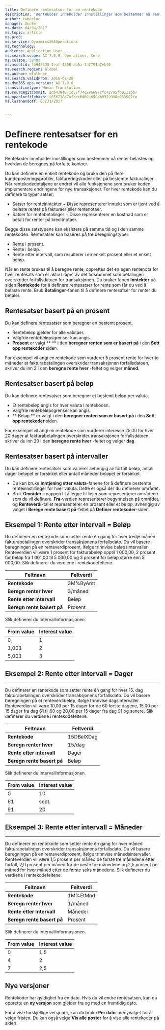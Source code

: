 ```yaml
---
title: Definere rentesatser for en rentekode
description: "Rentekoder inneholder innstillinger som bestemmer nå renter belastes og hvordan de beregnes på forfalte kontoer."
author: twheeloc
manager: AnnBe
ms.date: 04/04/2017
ms.topic: article
ms.prod: 
ms.service: Dynamics365Operations
ms.technology: 
audience: Application User
ms.search.scope: AX 7.0.0, Operations, Core
ms.custom: 59402
ms.assetid: 3b945333-1eaf-4658-ab5a-1a7791a7eb40
ms.search.region: Global
ms.author: mfalkner
ms.search.validFrom: 2016-02-28
ms.dyn365.ops.version: AX 7.0.0
translationtype: Human Translation
ms.sourcegitcommit: 2cb439e871d57f74c296697cfc42705fb0121bb7
ms.openlocfilehash: 9656718d7afbcc6d89e650ab9379900c083507fe
ms.lasthandoff: 03/31/2017


---
```


# <a name="set-up-interest-rates-for-an-interest-code"></a>Definere rentesatser for en rentekode

Rentekoder inneholder innstillinger som bestemmer nå renter belastes og hvordan de beregnes på forfalte kontoer.

Du kan definere en enkelt rentekode og bruke den på flere kundeposteringsprofiler, faktureringskoder eller på bestemte fakturalinjer. Når rentekodedetaljene er endret vil alle funksjonene som bruker koden implementere endringene for nye transaksjoner. For hver rentekode kan du definere to typer satser:
-   Satser for renteinntekter − Disse representerer inntekt som er tjent ved å belaste renter på fakturaer eller rentenotaer.
-   Satser for rentebetalinger − Disse representerer en kostnad som er betalt for renter på kreditnotaer.

Begge disse satstypene kan eksistere på samme tid og i den samme rentekoden. Rentesatser kan baseres på tre beregningstyper:
-   Rente i prosent.
-   Rente i beløp.
-   Rente etter intervall, som resulterer i en enkelt prosent eller et enkelt beløp.

Når en rente brukes til å beregne rente, opprettes det en egen rentenota for hver rentesats som er aktiv i løpet av det tidsrommet som betalingen overskrider forfallsdatoen for transaksjonen. Du bruker fanen **Inntekter** på siden **Rentekode** for å definere rentesatser for rente som får du ved å belaste rente. Bruk **Betalinger**-fanen til å definere rentesatser for renter du betaler.

## <a name="interest-rates-based-on-a-percentage"></a>Rentesatser basert på en prosent
Du kan definere rentesatser som beregner en bestemt prosent.

-   Rentebeløp gjelder for alle valutaer.
-   Valgfrie rentebeløpsgrenser kan angis.
-   **Prosent** er valgt ** ** i den **beregner renten som er basert på** i den **Sett opp rentekoder** siden.

For eksempel vil angi en rentekode som vurderer 5 prosent rente for hver to måneder at fakturabetalingen overskrider transaksjonen forfallsdatoen, skriver du inn 2 i den **beregne rente hver** -feltet og velger **måned**.

## <a name="interest-rates-based-on-amounts"></a>Rentesatser basert på beløp
Du kan definere rentesatser som beregner et bestemt beløp per valuta.
-   Et rentebeløp angis for hver valuta i rentekoden.
-   Valgfrie rentebeløpsgrenser kan angis.
-   ** Beløp ** er valgt i den **beregner renten som er basert på** i den **Sett opp rentekoder** siden.

For eksempel vil angi en rentekode som vurderer interesse 25,00 for hver 20 dager at fakturabetalingen overskrider transaksjonen forfallsdatoen, skriver du inn 20 i den **beregne rente hver** -feltet og velger **dag**.

## <a name="interest-rates-based-on-ranges"></a>Rentesatser basert på intervaller
Du kan definere rentesatser som varierer avhengig av forfalt beløp, antall dager beløpet er forsinket eller antall måneder beløpet er forsinket.
-   Du kan bruke **Inntjening etter valuta**-fanene for å definere bestemte renteinnstillinger for hver valuta. Dette er også der du definerer området.
-   Bruk **Områder**-knappen til å legge til linjer som representerer områdene som du vil definere. **Fra**-verdien representerer begynnelsen på området, og **Renteverdi**-tallet representerer en prosent eller et beløp, avhengig av valget i **Beregn rente basert på**-feltet på **Definer rentekoder**-siden.

## <a name="example-1-interest-by-range--amount"></a>Eksempel 1: Rente etter intervall = Beløp
Du definerer en rentekode som setter rente én gang for hver tredje måned fakturabetalingen overskrider transaksjonens forfallsdato. Du vil basere beregningen på en renteverdiprosent, ifølge trinnvise beløpsintervaller. Renteverdien vil være 1 prosent for fakturabeløp opptil 1 000,00, 2 prosent for beløp fra 1 001,00 til 5 000,00 og 3 prosent for beløp større enn 5 000,00. Slik definerer du verdiene i rentekodefeltene.

| **Feltnavn**                  | **Feltverdi** |
|---------------------------------|-----------------|
| **Rentekode**               | 3M%ByAmt        |
| **Beregn renter hver**    | 3/måned         |
| **Rente etter intervall**           | Beløp          |
| **Beregn rente basert på** | Prosent      |

Slik definerer du intervallinformasjonen.

| **From value** | **Interest value** |
|----------------|--------------------|
| 0              | 1                  |
| 1,001          | 2                  |
| 5,001          | 3                  |

 
## <a name="example-2-interest-by-range--days"></a>Eksempel 2: Rente etter intervall = Dager
--------------------------------------------------

Du definerer en rentekode som setter rente én gang for hver 15. dag fakturabetalingen overskrider transaksjonens forfallsdato. Du vil basere beregningen på et renteverdibeløp, ifølge trinnvise dagsintervaller. Renteverdien vil være 10,00 per 15 dager for de 60 første dagene, 15,00 per 15 dager fra dag 61 til 90 og 20,00 per 15 dager fra dag 91 og senere. Slik definerer du verdiene i rentekodefeltene.

| **Feltnavn**                  | **Feltverdi** |
|---------------------------------|-----------------|
| **Rentekode**               | 15DBelXDag      |
| **Beregn renter hver**    | 15/dag          |
| **Rente etter intervall**           | Dager            |
| **Beregn rente basert på** | Beløp          |

Slik definerer du intervallinformasjonen.

| **From value** | **Interest value** |
|----------------|--------------------|
| 0              | 10                 |
| 61             | sept.                 |
| 91             | 20                 |

 
## <a name="example-3-interest-by-range--months"></a>Eksempel 3: Rente etter intervall = Måneder
----------------------------------------------------

Du definerer en rentekode som setter rente én gang for hver måned fakturabetalingen overskrider transaksjonens forfallsdato. Du vil basere beregningen på en renteverdiprosent, ifølge trinnvise månedsintervaller. Renteverdien vil være 1,5 prosent per måned de første tre månedene etter forfall, 2,0 prosent per måned for de neste tre månedene og 2,5 prosent per måned for hver måned etter de første seks månedene. Slik definerer du verdiene i rentekodefeltene.

| **Feltnavn**                  | **Feltverdi** |
|---------------------------------|-----------------|
| **Rentekode**               | 1M%EtMnd        |
| **Beregn renter hver**    | 1/måned         |
| **Rente etter intervall**           | Måneder          |
| **Beregn rente basert på** | Prosent      |

Slik definerer du intervallinformasjonen.

| **From value** | **Interest value** |
|----------------|--------------------|
| 0              | 1.5                |
| 4              | 2                  |
| 7              | 2,5                |

## <a name="new-versions"></a>Nye versjoner
Rentekoder har gyldighet fra en dato. Hvis du vil endre rentesatsen, kan du opprette en **ny versjon** som gjelder fra og med en fremtidig dato.

For å vise forskjellige versjoner, kan du bruke **Per dato**-menyvalget for å velge fristen. Du kan også velge **Vis alle poster** for å vise alle rentekoder på siden.


